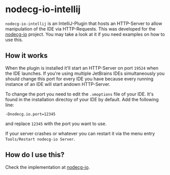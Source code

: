 # nodecg-io-intellij

`nodecg-io-intellij` is an IntelliJ-Plugin that hosts an HTTP-Server to allow manipulation of the IDE via HTTP-Requests. This was developed for the [nodecg-io](https://github.com/codeoverflow-org/nodecg-io) project. You may take a look at it if you need examples on how to use this.

## How it works

When the plugin is installed it'll start an HTTP-Server on port `19524` when the IDE launches. If you're using multiple JetBrains IDEs simultaneously you should change this port for every IDE you have because every running instance of an IDE will start andown HTTP-Server.

To change the port you need to edit the `.vmoptions` file of your IDE. It's found in the installation directoy of your IDE by default. Add the following line:

```
-Dnodecg.io.port=12345
```

and replace `12345` with the port you want to use.


If your server crashes or whatever you can restart it via the menu entry `Tools/Restart nodecg-io Server`.

## How do I use this?

Check the implementation at [nodecg-io](https://github.com/noeppi-noeppi/nodecg-io/tree/intellij/nodecg-io-intellij).